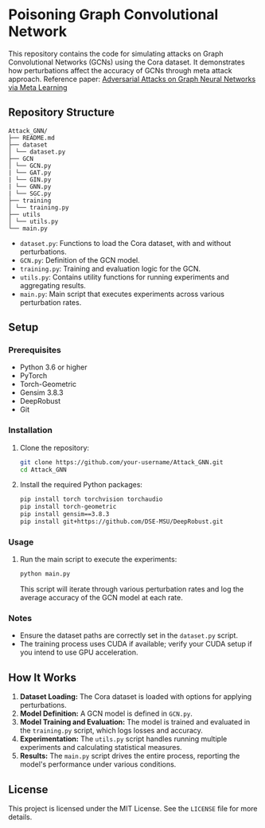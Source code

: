 # Poisoning Graph Convolutional Network

This repository contains the code for simulating attacks on Graph Convolutional Networks (GCNs) using the Cora dataset. It demonstrates how perturbations affect the accuracy of GCNs through meta attack approach.
Reference paper: [Adversarial Attacks on Graph Neural Networks via Meta Learning](https://openreview.net/forum?id=Bylnx209YX&noteId=r1xNHe2tAQ)

## Repository Structure
```
Attack_GNN/
├── README.md
├── dataset
│ └── dataset.py
├── GCN
│ └── GCN.py
| └── GAT.py
| └── GIN.py
| └── GNN.py
| └── SGC.py
├── training
│ └── training.py
├── utils
│ └── utils.py
└── main.py
```

- `dataset.py`: Functions to load the Cora dataset, with and without perturbations.
- `GCN.py`: Definition of the GCN model.
- `training.py`: Training and evaluation logic for the GCN.
- `utils.py`: Contains utility functions for running experiments and aggregating results.
- `main.py`: Main script that executes experiments across various perturbation rates.

## Setup

### Prerequisites

- Python 3.6 or higher
- PyTorch
- Torch-Geometric
- Gensim 3.8.3
- DeepRobust
- Git

### Installation

1. Clone the repository:
    ```bash
    git clone https://github.com/your-username/Attack_GNN.git
    cd Attack_GNN
    ```

2. Install the required Python packages:
    ```bash
    pip install torch torchvision torchaudio
    pip install torch-geometric
    pip install gensim==3.8.3
    pip install git+https://github.com/DSE-MSU/DeepRobust.git
    ```

### Usage

1. Run the main script to execute the experiments:
    ```bash
    python main.py
    ```

   This script will iterate through various perturbation rates and log the average accuracy of the GCN model at each rate.

### Notes

- Ensure the dataset paths are correctly set in the `dataset.py` script.
- The training process uses CUDA if available; verify your CUDA setup if you intend to use GPU acceleration.

## How It Works

1. **Dataset Loading:** The Cora dataset is loaded with options for applying perturbations.
2. **Model Definition:** A GCN model is defined in `GCN.py`.
3. **Model Training and Evaluation:** The model is trained and evaluated in the `training.py` script, which logs losses and accuracy.
4. **Experimentation:** The `utils.py` script handles running multiple experiments and calculating statistical measures.
5. **Results:** The `main.py` script drives the entire process, reporting the model's performance under various conditions.

## License

This project is licensed under the MIT License. See the `LICENSE` file for more details.
